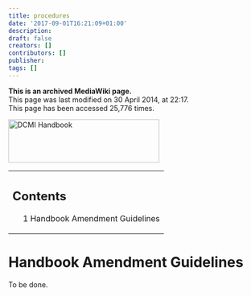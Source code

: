 ```yaml
---
title: procedures
date: '2017-09-01T16:21:09+01:00'
description: 
draft: false
creators: []
contributors: []
publisher: 
tags: []
---
```


 **This is an archived MediaWiki page.**  
This page was last modified on 30 April 2014, at 22:17.  
This page has been accessed 25,776 times.

[<img alt="DCMI Handbook" src="/archive/mediawiki_wiki/images/Handbook.png" width="300" height="86">](/archive/mediawiki_wiki/images/Handbook.png "DCMI Handbook")

<table id="toc" class="toc">
  <tr>
    <td>
      <div id="toctitle">
        <h2>Contents</h2>
      </div>
      <ul>
        <li class="toclevel-1 tocsection-1"><a href="#Handbook_Amendment_Guidelines"><span class="tocnumber">1</span> <span class="toctext">Handbook Amendment Guidelines</span></a></li>
      </ul>
    </td>
  </tr>
</table>


# Handbook Amendment Guidelines 

To be done.

